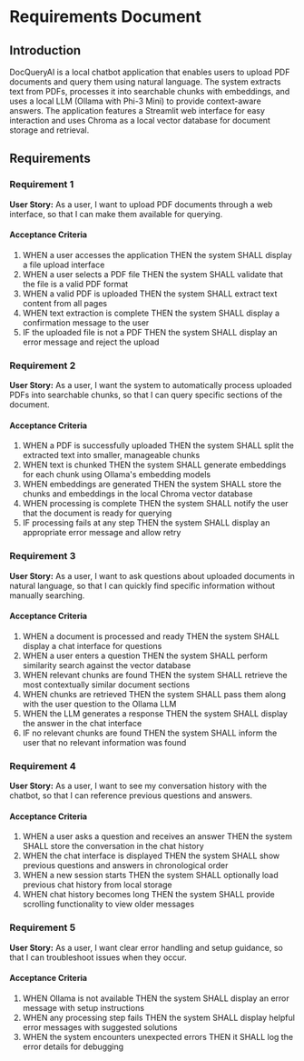 # Requirements Document

## Introduction

DocQueryAI is a local chatbot application that enables users to upload PDF documents and query them using natural language. The system extracts text from PDFs, processes it into searchable chunks with embeddings, and uses a local LLM (Ollama with Phi-3 Mini) to provide context-aware answers. The application features a Streamlit web interface for easy interaction and uses Chroma as a local vector database for document storage and retrieval.

## Requirements

### Requirement 1

**User Story:** As a user, I want to upload PDF documents through a web interface, so that I can make them available for querying.

#### Acceptance Criteria

1. WHEN a user accesses the application THEN the system SHALL display a file upload interface
2. WHEN a user selects a PDF file THEN the system SHALL validate that the file is a valid PDF format
3. WHEN a valid PDF is uploaded THEN the system SHALL extract text content from all pages
4. WHEN text extraction is complete THEN the system SHALL display a confirmation message to the user
5. IF the uploaded file is not a PDF THEN the system SHALL display an error message and reject the upload

### Requirement 2

**User Story:** As a user, I want the system to automatically process uploaded PDFs into searchable chunks, so that I can query specific sections of the document.

#### Acceptance Criteria

1. WHEN a PDF is successfully uploaded THEN the system SHALL split the extracted text into smaller, manageable chunks
2. WHEN text is chunked THEN the system SHALL generate embeddings for each chunk using Ollama's embedding models
3. WHEN embeddings are generated THEN the system SHALL store the chunks and embeddings in the local Chroma vector database
4. WHEN processing is complete THEN the system SHALL notify the user that the document is ready for querying
5. IF processing fails at any step THEN the system SHALL display an appropriate error message and allow retry

### Requirement 3

**User Story:** As a user, I want to ask questions about uploaded documents in natural language, so that I can quickly find specific information without manually searching.

#### Acceptance Criteria

1. WHEN a document is processed and ready THEN the system SHALL display a chat interface for questions
2. WHEN a user enters a question THEN the system SHALL perform similarity search against the vector database
3. WHEN relevant chunks are found THEN the system SHALL retrieve the most contextually similar document sections
4. WHEN chunks are retrieved THEN the system SHALL pass them along with the user question to the Ollama LLM
5. WHEN the LLM generates a response THEN the system SHALL display the answer in the chat interface
6. IF no relevant chunks are found THEN the system SHALL inform the user that no relevant information was found

### Requirement 4

**User Story:** As a user, I want to see my conversation history with the chatbot, so that I can reference previous questions and answers.

#### Acceptance Criteria

1. WHEN a user asks a question and receives an answer THEN the system SHALL store the conversation in the chat history
2. WHEN the chat interface is displayed THEN the system SHALL show previous questions and answers in chronological order
3. WHEN a new session starts THEN the system SHALL optionally load previous chat history from local storage
4. WHEN chat history becomes long THEN the system SHALL provide scrolling functionality to view older messages

### Requirement 5

**User Story:** As a user, I want clear error handling and setup guidance, so that I can troubleshoot issues when they occur.

#### Acceptance Criteria

1. WHEN Ollama is not available THEN the system SHALL display an error message with setup instructions
2. WHEN any processing step fails THEN the system SHALL display helpful error messages with suggested solutions
3. WHEN the system encounters unexpected errors THEN it SHALL log the error details for debugging
